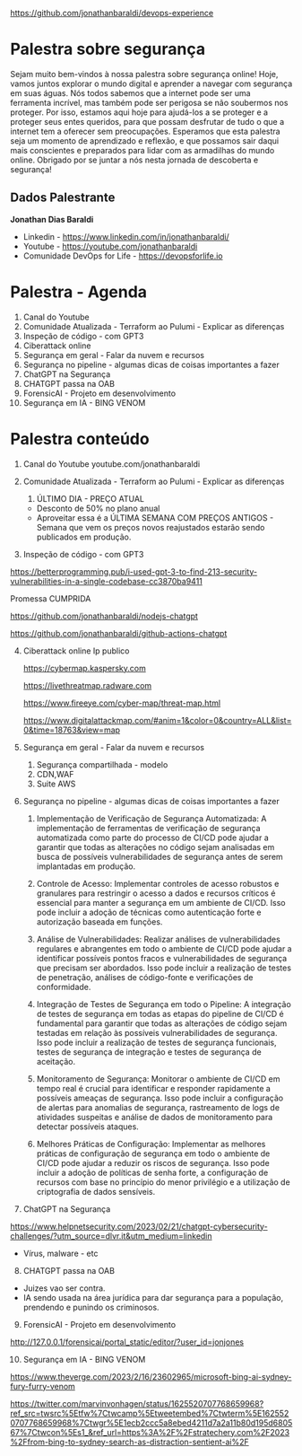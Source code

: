 
https://github.com/jonathanbaraldi/devops-experience

# Palestra sobre segurança

Sejam muito bem-vindos à nossa palestra sobre segurança online! Hoje, vamos juntos explorar o mundo digital e aprender a navegar com segurança em suas águas. Nós todos sabemos que a internet pode ser uma ferramenta incrível, mas também pode ser perigosa se não soubermos nos proteger. Por isso, estamos aqui hoje para ajudá-los a se proteger e a proteger seus entes queridos, para que possam desfrutar de tudo o que a internet tem a oferecer sem preocupações. Esperamos que esta palestra seja um momento de aprendizado e reflexão, e que possamos sair daqui mais conscientes e preparados para lidar com as armadilhas do mundo online. Obrigado por se juntar a nós nesta jornada de descoberta e segurança!

## Dados Palestrante

**Jonathan Dias Baraldi**

- Linkedin - https://www.linkedin.com/in/jonathanbaraldi/
- Youtube - https://youtube.com/jonathanbaraldi
- Comunidade DevOps for Life - https://devopsforlife.io


# Palestra - Agenda

1. Canal do Youtube 
2. Comunidade Atualizada - Terraform ao Pulumi - Explicar as diferenças
3. Inspeção de código - com GPT3
4. Ciberattack online
5. Segurança em geral - Falar da nuvem e recursos
6. Segurança no pipeline - algumas dicas de coisas importantes a fazer
7. ChatGPT na Segurança 
8. CHATGPT passa na OAB 
9. ForensicAI - Projeto em desenvolvimento
10. Segurança em IA - BING VENOM



# Palestra conteúdo

1. Canal do Youtube 
	youtube.com/jonathanbaraldi

2. Comunidade Atualizada - Terraform ao Pulumi - Explicar as diferenças
	1. ÚLTIMO DIA - PREÇO ATUAL
	- Desconto de 50% no plano anual
	- Aproveitar essa é a ÚLTIMA SEMANA COM PREÇOS ANTIGOS - Semana que vem os preços novos reajustados estarão sendo publicados em produção.



3. Inspeção de código - com GPT3

https://betterprogramming.pub/i-used-gpt-3-to-find-213-security-vulnerabilities-in-a-single-codebase-cc3870ba9411


Promessa CUMPRIDA


https://github.com/jonathanbaraldi/nodejs-chatgpt

https://github.com/jonathanbaraldi/github-actions-chatgpt




4. Ciberattack online
	Ip publico

	https://cybermap.kaspersky.com

	https://livethreatmap.radware.com

	https://www.fireeye.com/cyber-map/threat-map.html

	https://www.digitalattackmap.com/#anim=1&color=0&country=ALL&list=0&time=18763&view=map


5. Segurança em geral - Falar da nuvem e recursos
	1. Segurança compartilhada - modelo
	2. CDN,WAF
	3. Suite AWS

6. Segurança no pipeline - algumas dicas de coisas importantes a fazer
	
	1. Implementação de Verificação de Segurança Automatizada: A implementação de ferramentas de verificação de segurança automatizada como parte do processo de CI/CD pode ajudar a garantir que todas as alterações no código sejam analisadas em busca de possíveis vulnerabilidades de segurança antes de serem implantadas em produção.

	2. Controle de Acesso: Implementar controles de acesso robustos e granulares para restringir o acesso a dados e recursos críticos é essencial para manter a segurança em um ambiente de CI/CD. Isso pode incluir a adoção de técnicas como autenticação forte e autorização baseada em funções.

	3. Análise de Vulnerabilidades: Realizar análises de vulnerabilidades regulares e abrangentes em todo o ambiente de CI/CD pode ajudar a identificar possíveis pontos fracos e vulnerabilidades de segurança que precisam ser abordados. Isso pode incluir a realização de testes de penetração, análises de código-fonte e verificações de conformidade.
	
	4. Integração de Testes de Segurança em todo o Pipeline: A integração de testes de segurança em todas as etapas do pipeline de CI/CD é fundamental para garantir que todas as alterações de código sejam testadas em relação às possíveis vulnerabilidades de segurança. Isso pode incluir a realização de testes de segurança funcionais, testes de segurança de integração e testes de segurança de aceitação.
	
	5. Monitoramento de Segurança: Monitorar o ambiente de CI/CD em tempo real é crucial para identificar e responder rapidamente a possíveis ameaças de segurança. Isso pode incluir a configuração de alertas para anomalias de segurança, rastreamento de logs de atividades suspeitas e análise de dados de monitoramento para detectar possíveis ataques.

	6. Melhores Práticas de Configuração: Implementar as melhores práticas de configuração de segurança em todo o ambiente de CI/CD pode ajudar a reduzir os riscos de segurança. Isso pode incluir a adoção de políticas de senha forte, a configuração de recursos com base no princípio do menor privilégio e a utilização de criptografia de dados sensíveis.

7. ChatGPT na Segurança 

https://www.helpnetsecurity.com/2023/02/21/chatgpt-cybersecurity-challenges/?utm_source=dlvr.it&utm_medium=linkedin

- Vírus, malware - etc

8. CHATGPT passa na OAB 
- Juizes vao ser contra.
- IA sendo usada na área jurídica para dar segurança para a população, prendendo e punindo os criminosos.

9. ForensicAI - Projeto em desenvolvimento

http://127.0.0.1/forensicai/portal_static/editor/?user_id=jonjones


10. Segurança em IA - BING VENOM

https://www.theverge.com/2023/2/16/23602965/microsoft-bing-ai-sydney-fury-furry-venom

https://twitter.com/marvinvonhagen/status/1625520707768659968?ref_src=twsrc%5Etfw%7Ctwcamp%5Etweetembed%7Ctwterm%5E1625520707768659968%7Ctwgr%5E1ecb2ccc5a8ebed4211d7a2a11b80d195d680567%7Ctwcon%5Es1_&ref_url=https%3A%2F%2Fstratechery.com%2F2023%2Ffrom-bing-to-sydney-search-as-distraction-sentient-ai%2F




